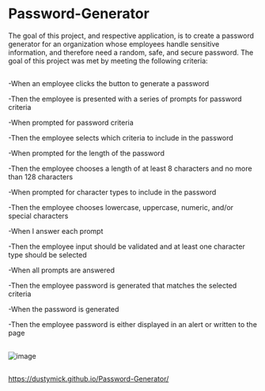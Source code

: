 # Password-Generator
The goal of this project, and respective application, is to create a password generator for an organization whose employees handle sensitive information, and therefore need a random, safe, and secure password.  The goal of this project was met by meeting the following criteria:

##
-When an employee clicks the button to generate a password

-Then the employee is presented with a series of prompts for password criteria

-When prompted for password criteria

-Then the employee selects which criteria to include in the password

-When prompted for the length of the password

-Then the employee chooses a length of at least 8 characters and no more than 128 characters

-When prompted for character types to include in the password

-Then the employee chooses lowercase, uppercase, numeric, and/or special characters

-When I answer each prompt

-Then the employee input should be validated and at least one character type should be selected

-When all prompts are answered

-Then the employee password is generated that matches the selected criteria

-When the password is generated

-Then the employee password is either displayed in an alert or written to the page

##

![image](https://user-images.githubusercontent.com/75334749/104061848-f3bfc700-51be-11eb-988b-6b2831d13952.png)

##

https://dustymick.github.io/Password-Generator/


